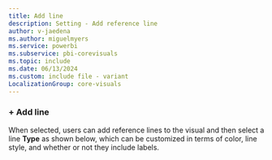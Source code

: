 ```yaml
---
title: Add line
description: Setting - Add reference line
author: v-jaedena
ms.author: miguelmyers
ms.service: powerbi
ms.subservice: pbi-corevisuals
ms.topic: include
ms.date: 06/13/2024
ms.custom: include file - variant
LocalizationGroup: core-visuals
---
```

### + Add line

When selected, users can add reference lines to the visual and then select a line **Type** as shown below, which can be customized in terms of color, line style, and whether or not they include labels.

